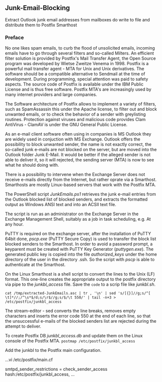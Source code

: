 ## Junk-Email-Blocking
Extract Outlook junk email addresses from mailboxes do write to file and distribute them to Postfix Smarthost

### Preface
No one likes spam emails, to curb the flood of unsolicited emails, incoming emails have to go through several filters and so-called Milters. An efficient filter solution is provided by Postfix's Mail Transfer Agent, the Open Source program was developed by Wietse Zweitze Venema in 1998. Postfix is a powerful mail transfer agent - MTA for Unix and Unix derivatives. The software should be a compatible alternative to Sendmail at the time of development. During programming, special attention was paid to safety aspects. The source code of Postfix is available under the IBM Public License and is thus free software. Postfix MTA's are increasingly used by many internet providers and large companies.

The Software architecture of Postfix allows to implement a variety of filters, such as SpamAssassin this under the Apache license, to filter out and block unwanted emails, or to check the behavior of a sender with greylisting routines. Protection against viruses and malicious code provides Clam AntiVirus - ClamAV is under the GNU General Public License.

As an e-mail client software often using in companies is MS Outlook they are widely used in conjuction with MS Exchange. Outlook offers the possibility to block unwanted sender, the name is not exactly correct, the so-called junk e-mails are not blocked on the server, but are moved into the Outlook folder Junk E-Mail. It would be better if the alleged sender is not able to deliver it, so it will rejected, the sending server (MTA) is now to see what he should doing with.

There is a possibility to intervene when the Exchange Server does not receive e-mails directly from the Internet, but rather oprate via a Smarthost. Smarthosts are mostly Linux-based servers that work with the Postfix MTA.

The PowerShell script _JunkEmails.ps1_ retrieves the junk e-mail entries from the Outlook blocked list of blocked senders, and extracts the formatted output as Windows ANSI text and into an ACSII text file.

The script is run as an administrator on the Exchange Server in the Exchange Management Shell, suitably as a job in task scheduling, e.g. At any hour.

PuTTY is required on the exchange server, after the installation of PuTTY 64bit done, _pscp.exe_ (PuTTY Secure Copy) is used to transfer the block list blocked senders to the Smarthost. In order to avoid a password prompt, a keyparent must be created with PuTTY Key Generator (_puttygen.exe_). The generated public key is copied into the file _authorized_keys_ under the home directory of the user in the directory .ssh. So the script with _pscp_ is able to authenticate at the Smarthost.

On the Linux Smarthost is a shell script to convert the lines to the Unix (LF) format. This one-line creates the appropriate output to the postfix directory via pipe to the _junkbl_access_ file. Save the `code` to a scrip file like _junkbl.sh_.

`cat /tmp/extracted-JunkEmails.asc | tr , '\n' | sed 's/[{}]//g;s/^[ \t]*//;/^\s*$/d;s/\r$//g;s/$/\t 550/' | tail -n+3 > /etc/postfix/junkbl_access`

The stream-editor - sed converts the line breaks, removes empty characters and inserts the error code 550 at the end of each line, so that the unsuccessful e-mails of the blocked senders list are rejected during the attempt to deliver.

To create Postfix DB _junkbl_access.db_ and update them on the Linux console of the Postfix MTA.
`postmap /etc/postfix/junkbl_access`

Add the junkbl to the Postfix main configuration.

...vi /etc/postfix/main.cf
 
smtpd_sender_restrictions =
        check_sender_access hash:/etc/postfix/junkbl_access,
...
